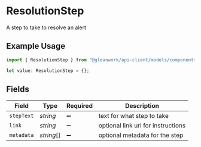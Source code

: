 # ResolutionStep

A step to take to resolve an alert

## Example Usage

```typescript
import { ResolutionStep } from "@gleanwork/api-client/models/components";

let value: ResolutionStep = {};
```

## Fields

| Field                              | Type                               | Required                           | Description                        |
| ---------------------------------- | ---------------------------------- | ---------------------------------- | ---------------------------------- |
| `stepText`                         | *string*                           | :heavy_minus_sign:                 | text for what step to take         |
| `link`                             | *string*                           | :heavy_minus_sign:                 | optional link url for instructions |
| `metadata`                         | *string*[]                         | :heavy_minus_sign:                 | optional metadata for the step     |